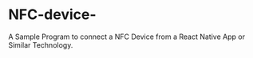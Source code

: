 # NFC-device-
A Sample Program to connect a NFC Device from a React Native App or Similar Technology.
